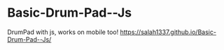 # Basic-Drum-Pad--Js
DrumPad with js, works on mobile too!
https://salah1337.github.io/Basic-Drum-Pad--Js/

